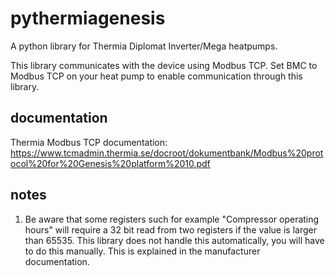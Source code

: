 # pythermiagenesis

A python library for Thermia Diplomat Inverter/Mega heatpumps.

This library communicates with the device using Modbus TCP.
Set BMC to Modbus TCP on your heat pump to enable communication through this library.

## documentation

Thermia Modbus TCP documentation: <https://www.tcmadmin.thermia.se/docroot/dokumentbank/Modbus%20protocol%20for%20Genesis%20platform%2010.pdf>

## notes

1. Be aware that some registers such for example "Compressor operating hours" will require a 32 bit read from two registers if the value is larger than 65535. This library does not handle this automatically, you will have to do this manually. This is explained in the manufacturer documentation.
